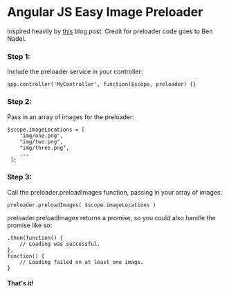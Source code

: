 # Angular JS Easy Image Preloader

Inspired heavily by [this] blog post. Credit for preloader code goes to Ben Nadel.

### Step 1: 

Include the preloader service in your controller:

    app.controller('MyController', function($scope, preloader) {}

### Step 2:

Pass in an array of images for the preloader:

    $scope.imageLocations = [
        "img/one.png",
        "img/two.png",  
        "img/three.png",  
        ...               
     ];

### Step 3:

Call the preloader.preloadImages function, passing in your array of images:
    
    preloader.preloadImages( $scope.imageLocations )

preloader.preloadImages returns a promise, so you could also handle the promise like so:	
	
	.then(function() {
	    // Loading was successful.
	},
	function() {
	    // Loading failed on at least one image.
	}

#### That's it!

[this]: http://www.bennadel.com/blog/2597-preloading-images-in-angularjs-with-promises.htm